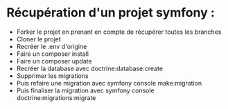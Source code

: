 # Récupération d'un projet symfony :
 
- Forker le projet en prenant en compte de récupérer toutes les branches
- Cloner le projet
- Recréer le .env d'origine
- Faire un composer install
- Faire un composer update
- Recréer la database avec doctrine:database:create
- Supprimer les migrations
- Puis refaire une migration avec symfony console make:migration
- Puis finaliser la migration avec symfony console doctrine:migrations:migrate


